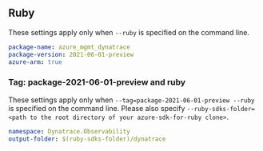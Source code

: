 ## Ruby

These settings apply only when `--ruby` is specified on the command line.

```yaml
package-name: azure_mgmt_dynatrace
package-version: 2021-06-01-preview
azure-arm: true
```

### Tag: package-2021-06-01-preview and ruby

These settings apply only when `--tag=package-2021-06-01-preview --ruby` is specified on the command line.
Please also specify `--ruby-sdks-folder=<path to the root directory of your azure-sdk-for-ruby clone>`.

```yaml $(tag) == 'package-2021-06-01-preview' && $(ruby)
namespace: Dynatrace.Observability
output-folder: $(ruby-sdks-folder)/dynatrace
```
